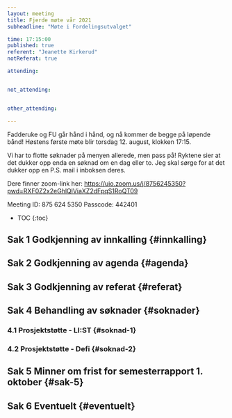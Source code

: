 ```yaml
---
layout: meeting
title: Fjerde møte vår 2021
subheadline: "Møte i Fordelingsutvalget"

time: 17:15:00
published: true
referent: "Jeanette Kirkerud"
notReferat: true

attending:


not_attending:


other_attending:

---
```


Fadderuke og FU går hånd i hånd, og nå kommer de begge på løpende bånd! 
Høstens første møte blir torsdag 12. august, klokken 17:15.

Vi har to flotte søknader på menyen allerede, men pass på! 
Ryktene sier at det dukker opp enda en søknad om en dag eller to. 
Jeg skal sørge for at det dukker opp en P.S. mail i inboksen deres.


Dere finner zoom-link her:
https://uio.zoom.us/j/8756245350?pwd=RXF0Z2x2eGhlQlViaXZ2dFpqS1RoQT09

Meeting ID: 875 624 5350
Passcode: 442401


* TOC
{:toc}

## Sak 1 Godkjenning av innkalling {#innkalling}

## Sak 2 Godkjenning av agenda {#agenda}

## Sak 3 Godkjenning av referat {#referat}

## Sak 4 Behandling av søknader {#soknader}

### 4.1 Prosjektstøtte - LI:ST {#soknad-1}

### 4.2 Prosjektstøtte - Defi {#soknad-2}

## Sak 5 Minner om frist for semesterrapport 1. oktober {#sak-5}

## Sak 6 Eventuelt {#eventuelt}
